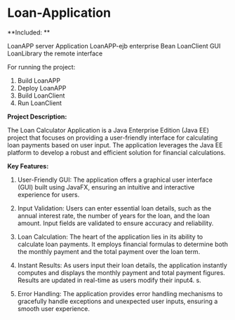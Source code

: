 # Loan-Application

**Included: **

LoanAPP server Application
LoanAPP-ejb enterprise Bean
LoanClient GUI
LoanLibrary the remote interface

For running the project:

1. Build LoanAPP
2. Deploy LoanAPP
3. Build LoanClient
4. Run LoanClient

**Project Description:**

The Loan Calculator Application is a Java Enterprise Edition (Java EE) project that focuses on providing a user-friendly interface for calculating loan payments based on user input. The application leverages the Java EE platform to develop a robust and efficient solution for financial calculations.

**Key Features:**

1. User-Friendly GUI: The application offers a graphical user interface (GUI) built using JavaFX, ensuring an intuitive and interactive experience for users.

2. Input Validation: Users can enter essential loan details, such as the annual interest rate, the number of years for the loan, and the loan amount. Input fields are validated to ensure accuracy and reliability.

3. Loan Calculation: The heart of the application lies in its ability to calculate loan payments. It employs financial formulas to determine both the monthly payment and the total payment over the loan term.

4. Instant Results: As users input their loan details, the application instantly computes and displays the monthly payment and total payment figures. Results are updated in real-time as users modify their input4. s.

5. Error Handling: The application provides error handling mechanisms to gracefully handle exceptions and unexpected user inputs, ensuring a smooth user experience.
